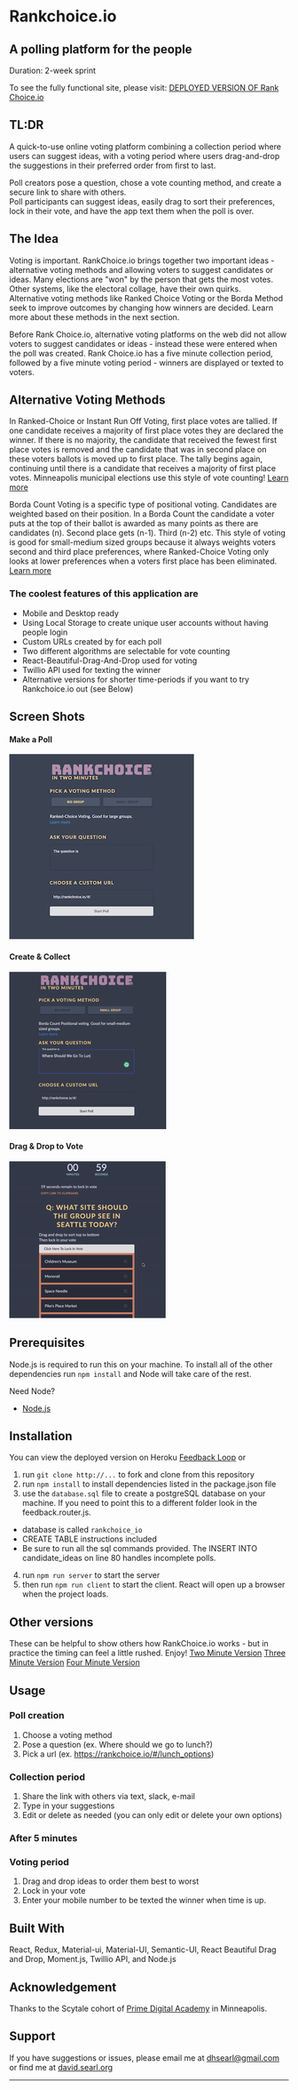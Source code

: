 # Rankchoice.io
## A polling platform for the people

Duration: 2-week sprint

To see the fully functional site, please visit:   [DEPLOYED VERSION OF Rank Choice.io](https://rankchoice.io/) 


## TL:DR
A quick-to-use online voting platform combining a collection period where users can suggest ideas, with a voting period where users drag-and-drop the suggestions in their preferred order from first to last.

Poll creators pose a question, chose a vote counting method, and create a secure link to share with others.  
Poll participants can suggest ideas, easily drag to sort their preferences, lock in their vote, and have the app text them when the poll is over.

## The Idea

Voting is important. RankChoice.io brings together two important ideas - alternative voting methods and allowing voters to suggest candidates or ideas.  Many elections are "won" by the person that gets the most votes.  Other systems, like the electoral collage, have their own quirks.  
Alternative voting methods like Ranked Choice Voting or the Borda Method seek to improve outcomes by changing how winners are decided.  Learn more about these methods in the next section.  

Before Rank Choice.io, alternative voting  platforms on the web did not allow voters to suggest candidates or ideas - instead these were entered when the poll was created.  Rank Choice.io has a five minute collection period, followed by a five minute voting period - winners are displayed or texted to voters.

## Alternative Voting Methods

In Ranked-Choice or Instant Run Off Voting, first place votes are tallied. If one candidate receives a majority of first place votes they are declared the winner. If there is no majority, the candidate that received the fewest first place votes is removed and the candidate that was in second place on these voters ballots is moved up to first place. The tally begins again, continuing until there is a candidate that receives a majority of first place votes.
Minneapolis municipal elections use this style of vote counting!
[Learn more](https://en.wikipedia.org/wiki/Ranked_voting)

Borda Count Voting is a specific type of positional voting. Candidates are weighted based on their position. In a Borda Count the candidate a voter puts at the top of their ballot is awarded as many points as there are candidates (n). Second place gets (n-1). Third (n-2) etc. This style of voting is good for small-medium sized groups because it always weights voters second and third place preferences, where Ranked-Choice Voting only looks at lower preferences when a voters first place has been eliminated.
[Learn more](https://en.wikipedia.org/wiki/Borda_count)


### The coolest features of this application are
* Mobile and Desktop ready
* Using Local Storage to create unique user accounts without having people login
* Custom URLs created by for each poll
* Two different algorithms are selectable for vote counting
* React-Beautiful-Drag-And-Drop used for voting
* Twillio API used for texting the winner
* Alternative versions for shorter time-periods if you want to try Rankchoice.io out (see Below)

## Screen Shots

#### Make a Poll
![Poll Creation](/screenshots/rc_static.png)

#### Create & Collect
![Creating poll](/screenshots/rc_smaller_two.gif)

#### Drag & Drop to Vote
![Voting](/screenshots/rc_bigger_vote.gif)


## Prerequisites

Node.js is required to run this on your machine.  To install all of the other dependencies run ` npm install ` and Node will take care of the rest.

Need Node?
- [Node.js](https://nodejs.org/en/)

## Installation

You can view the deployed version on Heroku  [Feedback Loop](https://rankchoice.io) or

1. run `git clone http://...` to fork and clone from this repository
2. run `npm install` to install dependencies listed in the package.json file
3. use the `database.sql` file to create a postgreSQL database on your machine.  If you need to point this to a different folder look in the feedback.router.js.
  * database is called `rankchoice_io`
  * CREATE TABLE instructions included
  * Be sure to run all the sql commands provided. The INSERT INTO candidate_ideas on line 80 handles incomplete polls.
4. run `npm run server` to start the server
5. then run `npm run client` to start the client.  React will open up a browser when the project loads.

## Other versions
These can be helpful to show others how RankChoice.io works - but in practice the timing can feel a little rushed. Enjoy!
[Two Minute Version](http://two.rankchoice.io)
[Three Minute Version](http://three.rankchoice.io)
[Four Minute Version](http://four.rankchoice.io)

## Usage
### Poll creation
1. Choose a voting method
2. Pose a question (ex. Where should we go to lunch?)
3. Pick a url (ex. https://rankchoice.io/#/lunch_options)

### Collection period
1. Share the link with others via text, slack, e-mail
2. Type in your suggestions
3. Edit or delete as needed (you can only edit or delete your own options)

### After 5 minutes

### Voting period
1. Drag and drop ideas to order them best to worst
2. Lock in your vote
3. Enter your mobile number to be texted the winner when time is up.


## Built With

React, Redux, Material-ui, Material-UI, Semantic-UI, React Beautiful Drag and Drop, Moment.js, Twillio API, and Node.js


## Acknowledgement
Thanks to the Scytale cohort of  [Prime Digital Academy](www.primeacademy.io) in Minneapolis.

## Support
If you have suggestions or issues, please email me at [dhsearl@gmail.com](mailto:dhsearl@gmail.com) or find me at [david.searl.org](https://david.searl.org)

---